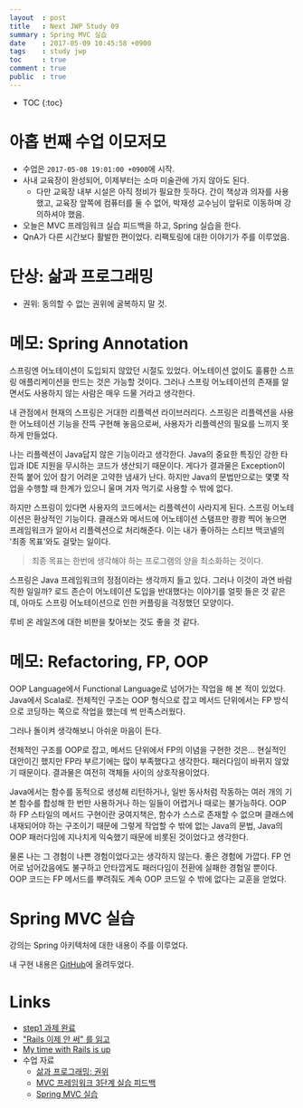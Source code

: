 ```yaml
---
layout  : post
title   : Next JWP Study 09
summary : Spring MVC 실습
date    : 2017-05-09 10:45:58 +0900
tags    : study jwp
toc     : true
comment : true
public  : true
---
```

* TOC
{:toc}

# 아홉 번째 수업 이모저모

* 수업은 `2017-05-08 19:01:00 +0900`에 시작.
* 사내 교육장이 완성되어, 이제부터는 소마 미술관에 가지 않아도 된다.
    * 다만 교육장 내부 시설은 아직 정비가 필요한 듯하다. 간이 책상과 의자를 사용했고, 교육장 앞쪽에 컴퓨터를 둘 수 없어, 박재성 교수님이 앞뒤로 이동하며 강의하셔야 했음.
* 오늘은 MVC 프레임워크 실습 피드백을 하고, Spring 실습을 한다.
* QnA가 다른 시간보다 활발한 편이었다. 리팩토링에 대한 이야기가 주를 이루었음.

# 단상: 삶과 프로그래밍

* 권위: 동의할 수 없는 권위에 굴복하지 말 것.

# 메모: Spring Annotation

스프링엔 어노테이션이 도입되지 않았던 시절도 있었다. 어노테이션 없이도 훌륭한 스프링 애플리케이션을 만드는 것은 가능할 것이다. 그러나 스프링 어노테이션의 존재를 알면서도 사용하지 않는 사람은 매우 드물 거라고 생각한다.

내 관점에서 현재의 스프링은 거대한 리플렉션 라이브러리다. 스프링은 리플렉션을 사용한 어노테이션 기능을 잔뜩 구현해 놓음으로써, 사용자가 리플렉션의 필요를 느끼지 못하게 만들었다.

나는 리플렉션이 Java답지 않은 기능이라고 생각한다. Java의 중요한 특징인 강한 타입과 IDE 지원을 무시하는 코드가 생산되기 때문이다. 게다가 결과물은 Exception이 잔뜩 붙어 있어 참기 어려운 고약한 냄새가 난다. 하지만 Java의 문법만으로는 몇몇 작업을 수행할 때 한계가 있으니 울며 겨자 먹기로 사용할 수 밖에 없다.

하지만 스프링이 있다면 사용자의 코드에서는 리플렉션이 사라지게 된다. 스프링 어노테이션은 환상적인 기능이다. 클래스와 메서드에 어노테이션 스탬프만 쾅쾅 찍어 놓으면 프레임워크가 알아서 리플렉션으로 처리해준다. 이는 내가 좋아하는 스티브 맥코넬의 '최종 목표'와도 걸맞는 일이다.

> 최종 목표는 한번에 생각해야 하는 프로그램의 양을 최소화하는 것이다.

스프링은 Java 프레임워크의 정점이라는 생각까지 들고 있다. 그러나 이것이 과연 바람직한 일일까? 로드 존슨이 어노테이션 도입을 반대했다는 이야기를 얼핏 들은 것 같은데, 아마도 스프링 어노테이션으로 인한 커플링을 걱정했던 모양이다.

루비 온 레일즈에 대한 비판을 찾아보는 것도 좋을 것 같다.

# 메모: Refactoring, FP, OOP

OOP Language에서 Functional Language로 넘어가는 작업을 해 본 적이 있었다. Java에서 Scala로. 전체적인 구조는 OOP 형식으로 잡고 메서드 단위에서는 FP 방식으로 코딩하는 쪽으로 작업을 했는데 썩 만족스러웠다.

그러나 돌이켜 생각해보니 아쉬운 마음이 든다.

전체적인 구조를 OOP로 잡고, 메서드 단위에서 FP의 이념을 구현한 것은... 현실적인 대안이긴 했지만 FP라 부르기에는 많이 부족했다고 생각한다. 패러다임이 바뀌지 않았기 때문이다. 결과물은 여전히 객체들 사이의 상호작용이었다.

Java에서는 함수를 동적으로 생성해 리턴하거나, 일반 동사처럼 작동하는 여러 개의 기본 함수를 합성해 한 번만 사용하거나 하는 일들이 어렵거나 때로는 불가능하다. OOP 하 FP 스타일의 메서드 구현이란 궁여지책은, 함수가 스스로 존재할 수 없으며 클래스에 내재되어야 하는 구조이기 때문에 그렇게 작업할 수 밖에 없는 Java의 문법, Java의 OOP 패러다임에 지나치게 익숙했기 때문에 비롯된 것이었다고 생각한다.

물론 나는 그 경험이 나쁜 경험이었다고는 생각하지 않는다. 좋은 경험에 가깝다. FP 언어로 넘어갔음에도 불구하고 안타깝게도 패러다임이 전환에 실패한 경험일 뿐이다. OOP 코드는 FP 메서드를 뿌려줘도 계속 OOP 코드일 수 밖에 없다는 교훈을 얻었다.

# Spring MVC 실습

강의는 Spring 아키텍처에 대한 내용이 주를 이루었다.

내 구현 내용은 [GitHub](https://github.com/johngrib/jwp-spring/tree/step1-johngrib)에 올려두었다.


# Links

* [step1 과제 완료](https://github.com/johngrib/jwp-spring/tree/step1-johngrib)
* ["Rails 이제 안 써" 를 읽고](https://sangwook.github.io/2016/06/14/ruby-rails-solnic.html)
* [My time with Rails is up](http://solnic.eu/2016/05/22/my-time-with-rails-is-up.html)
* 수업 자료
    * [삶과 프로그래밍: 권위](https://nextstep.camp/courses/-KgDNT4rfavb_BzYLBXr/-KgqHPfpV1xrdi1_T9ne/lessons/-Ki7rZnr3DpctbqOtJQn)
    * [MVC 프레임워크 3단계 실습 피드백](https://nextstep.camp/courses/-KgDNT4rfavb_BzYLBXr/-Kf9leY0VnZi2akOLdkW/lessons/-KiczjAzomD4tthzbxCE)
    * [Spring MVC 실습](https://nextstep.camp/courses/-KgDNT4rfavb_BzYLBXr/-Kf9leY0VnZi2akOLdkW/lessons/-KiXzmz-fArFcxPxgjH_)
